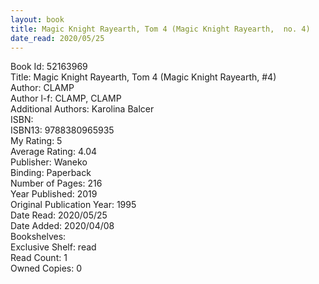 ```yaml
---
layout: book
title: Magic Knight Rayearth, Tom 4 (Magic Knight Rayearth,  no. 4)
date_read: 2020/05/25
---
```


Book Id: 52163969<br />
Title: Magic Knight Rayearth, Tom 4 (Magic Knight Rayearth, #4)<br />
Author: CLAMP<br />
Author l-f: CLAMP, CLAMP<br />
Additional Authors: Karolina Balcer<br />
ISBN: <br />
ISBN13: 9788380965935<br />
My Rating: 5<br />
Average Rating: 4.04<br />
Publisher: Waneko<br />
Binding: Paperback<br />
Number of Pages: 216<br />
Year Published: 2019<br />
Original Publication Year: 1995<br />
Date Read: 2020/05/25<br />
Date Added: 2020/04/08<br />
Bookshelves: <br />
Exclusive Shelf: read<br />
Read Count: 1<br />
Owned Copies: 0<br />

